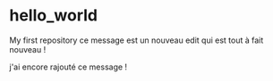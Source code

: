 # hello_world
My first repository
ce message est un nouveau edit qui est tout à fait nouveau !



j'ai encore rajouté ce message !
